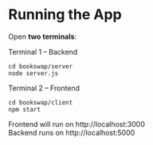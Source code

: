<h1> Running the App </h1>

Open <b>two terminals</b>:

Terminal 1 – Backend

```
cd bookswap/server
node server.js
```

Terminal 2 – Frontend

```
cd bookswap/client
npm start
```

Frontend will run on http://localhost:3000<br>
Backend runs on http://localhost:5000
